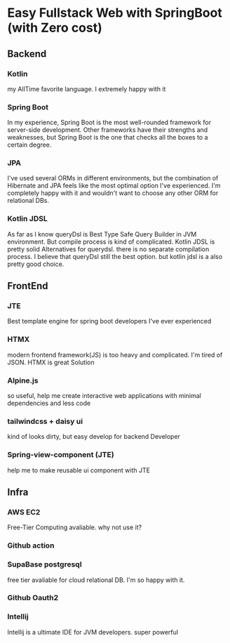 

# Easy Fullstack Web with SpringBoot (with Zero cost)


## Backend

### Kotlin

my AllTime favorite language. I extremely happy with it

### Spring Boot 

In my experience, Spring Boot is the most well-rounded framework for server-side development. Other frameworks have their strengths and weaknesses, but Spring Boot is the one that checks all the boxes to a certain degree.

### JPA

I've used several ORMs in different environments, but the combination of Hibernate and JPA feels like the most optimal option I've experienced. I'm completely happy with it and wouldn't want to choose any other ORM for relational DBs.

### Kotlin JDSL

As far as I know queryDsl is Best Type Safe Query Builder in JVM environment. But compile process is kind of complicated. Kotlin JDSL is pretty solid Alternatives for querydsl. there is no separate compilation process. I believe that queryDsl still the best option. but kotlin jdsl is a also pretty good choice. 

## FrontEnd

### JTE

Best template engine for spring boot developers I've ever experienced

### HTMX

modern frontend framework(JS) is too heavy and complicated. I'm tired of JSON. HTMX is great Solution 

### Alpine.js

so useful, help me create interactive web applications with minimal dependencies and less code

### tailwindcss + daisy ui

kind of looks dirty, but easy develop for backend Developer

### Spring-view-component (JTE) 

help me to make reusable ui component with JTE

## Infra

### AWS EC2

Free-Tier Computing avaliable. why not use it? 

### Github action


### SupaBase postgresql

free tier avaliable for cloud relational DB. I'm so happy with it.

### Github Oauth2

### Intellij

Intellij is a ultimate IDE for JVM developers. super powerful 





